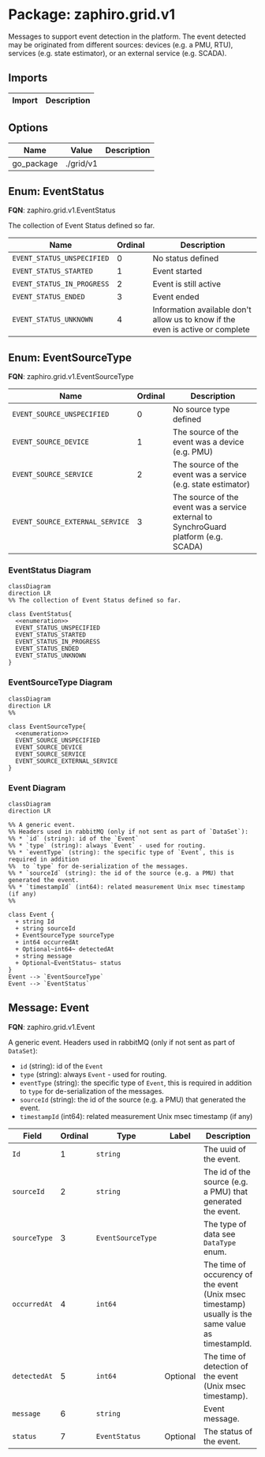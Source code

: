 # Package: zaphiro.grid.v1

 <!-- markdownlint-disable -->
Messages to support event detection in the platform.
The event detected may be originated from different sources: devices (e.g. a PMU, RTU), services (e.g. state estimator), or an external service (e.g. SCADA).



## Imports

| Import | Description |
|--------|-------------|



## Options

| Name       | Value     | Description |
|------------|-----------|-------------|
| go_package | ./grid/v1 |             |



## Enum: EventStatus

**FQN**: zaphiro.grid.v1.EventStatus

The collection of Event Status defined so far.


| Name                       | Ordinal | Description                                                                     |
|----------------------------|---------|---------------------------------------------------------------------------------|
| `EVENT_STATUS_UNSPECIFIED` | 0       | No status defined                                                               |
| `EVENT_STATUS_STARTED`     | 1       | Event started                                                                   |
| `EVENT_STATUS_IN_PROGRESS` | 2       | Event is still active                                                           |
| `EVENT_STATUS_ENDED`       | 3       | Event ended                                                                     |
| `EVENT_STATUS_UNKNOWN`     | 4       | Information available don't allow us to know if the even is active or complete  |


## Enum: EventSourceType

**FQN**: zaphiro.grid.v1.EventSourceType




| Name                            | Ordinal | Description                                                                           |
|---------------------------------|---------|---------------------------------------------------------------------------------------|
| `EVENT_SOURCE_UNSPECIFIED`      | 0       | No source type defined                                                                |
| `EVENT_SOURCE_DEVICE`           | 1       | The source of the event was a device (e.g. PMU)                                       |
| `EVENT_SOURCE_SERVICE`          | 2       | The source of the event was a service (e.g. state estimator)                          |
| `EVENT_SOURCE_EXTERNAL_SERVICE` | 3       | The source of the event was a service external to SynchroGuard platform (e.g. SCADA)  |



### EventStatus Diagram

```mermaid
classDiagram
direction LR
%% The collection of Event Status defined so far.

class EventStatus{
  <<enumeration>>
  EVENT_STATUS_UNSPECIFIED
  EVENT_STATUS_STARTED
  EVENT_STATUS_IN_PROGRESS
  EVENT_STATUS_ENDED
  EVENT_STATUS_UNKNOWN
}
```
### EventSourceType Diagram

```mermaid
classDiagram
direction LR
%% 

class EventSourceType{
  <<enumeration>>
  EVENT_SOURCE_UNSPECIFIED
  EVENT_SOURCE_DEVICE
  EVENT_SOURCE_SERVICE
  EVENT_SOURCE_EXTERNAL_SERVICE
}
```
### Event Diagram

```mermaid
classDiagram
direction LR

%% A generic event.
%% Headers used in rabbitMQ (only if not sent as part of `DataSet`):
%% * `id` (string): id of the `Event`
%% * `type` (string): always `Event` - used for routing.
%% * `eventType` (string): the specific type of `Event`, this is required in addition 
%%  to `type` for de-serialization of the messages.
%% * `sourceId` (string): the id of the source (e.g. a PMU) that generated the event.
%% * `timestampId` (int64): related measurement Unix msec timestamp (if any)
%% 

class Event {
  + string Id
  + string sourceId
  + EventSourceType sourceType
  + int64 occurredAt
  + Optional~int64~ detectedAt
  + string message
  + Optional~EventStatus~ status
}
Event --> `EventSourceType`
Event --> `EventStatus`

```

## Message: Event

**FQN**: zaphiro.grid.v1.Event

A generic event.
Headers used in rabbitMQ (only if not sent as part of `DataSet`):
* `id` (string): id of the `Event`
* `type` (string): always `Event` - used for routing.
* `eventType` (string): the specific type of `Event`, this is required in addition 
 to `type` for de-serialization of the messages.
* `sourceId` (string): the id of the source (e.g. a PMU) that generated the event.
* `timestampId` (int64): related measurement Unix msec timestamp (if any)



| Field        | Ordinal | Type              | Label    | Description                                                                                         |
|--------------|---------|-------------------|----------|-----------------------------------------------------------------------------------------------------|
| `Id`         | 1       | `string`          |          | The uuid of the event.                                                                              |
| `sourceId`   | 2       | `string`          |          | The id of the source (e.g. a PMU) that generated the event.                                         |
| `sourceType` | 3       | `EventSourceType` |          | The type of data see `DataType` enum.                                                               |
| `occurredAt` | 4       | `int64`           |          | The time of occurency of the event (Unix msec timestamp) usually is the same value as timestampId.  |
| `detectedAt` | 5       | `int64`           | Optional | The time of detection of the event (Unix msec timestamp).                                           |
| `message`    | 6       | `string`          |          | Event message.                                                                                      |
| `status`     | 7       | `EventStatus`     | Optional | The status of the event.                                                                            |






<!-- Created by: Proto Diagram Tool -->
<!-- https://github.com/GoogleCloudPlatform/proto-gen-md-diagrams -->
